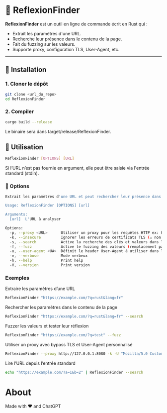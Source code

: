 # 🔎 ReflexionFinder

**ReflexionFinder** est un outil en ligne de commande écrit en Rust qui :

- Extrait les paramètres d'une URL.
- Recherche leur présence dans le contenu de la page.
- Fait du fuzzing sur les valeurs.
- Supporte proxy, configuration TLS, User-Agent, etc.

---

## 🚀 Installation

### 1. Cloner le dépôt

```bash
git clone <url_du_repo>
cd ReflexionFinder
```

### 2. Compiler

```bash
cargo build --release
```

Le binaire sera dans target/release/ReflexionFinder.

## 🧪 Utilisation

```bash
ReflexionFinder [OPTIONS] [URL]
```

Si l’URL n’est pas fournie en argument, elle peut être saisie via l'entrée standard (stdin).

### 📌 Options

```bash
Extrait les paramètres d'une URL et peut rechercher leur présence dans le contenu

Usage: ReflexionFinder [OPTIONS] [url]

Arguments:
  [url]  L'URL à analyser

Options:
  -p, --proxy <URL>      Utiliser un proxy pour les requêtes HTTP ex: http://127.0.0.1:8080
  -k, --insecure         Ignorer les erreurs de certificats TLS (⚠️ non sécurisé)
  -s, --search           Active la recherche des clés et valeurs dans la page
  -f, --fuzz             Active le fuzzing des valeurs (remplacement par des chaînes aléatoires)
  -u, --user-agent <UA>  Définit le header User-Agent à utiliser dans les requêtes
  -v, --verbose          Mode verbeux
  -h, --help             Print help
  -V, --version          Print version

```

### Exemples

Extraire les paramètres d’une URL

```bash
ReflexionFinder "https://example.com/?q=rust&lang=fr"
```

Rechercher les paramètres dans le contenu de la page

```bash
ReflexionFinder "https://example.com/?q=rust&lang=fr" --search
```

Fuzzer les valeurs et tester leur réflexion

```bash
ReflexionFinder "https://example.com/?q=test" --fuzz
```

Utiliser un proxy avec bypass TLS et User-Agent personnalisé

```bash
ReflexionFinder --proxy http://127.0.0.1:8080 -k -U "Mozilla/5.0 CustomBot" --search
```

Lire l’URL depuis l’entrée standard

```bash
echo "https://example.com/?a=1&b=2" | ReflexionFinder --search
```

# About

Made with ❤️ and ChatGPT
